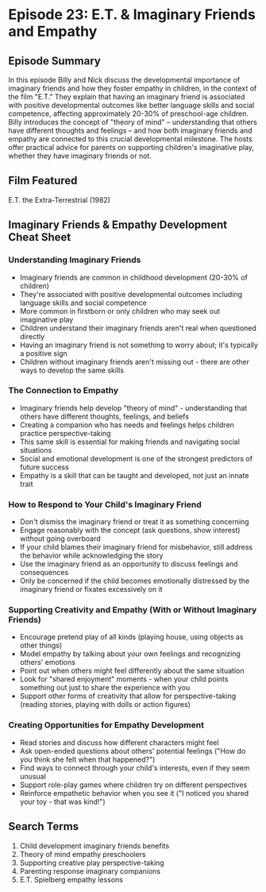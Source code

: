 # Episode 23: E.T. & Imaginary Friends and Empathy

## Episode Summary
In this episode Billy and Nick discuss the developmental importance of imaginary friends and how they foster empathy in children, in the context of the film "E.T." They explain that having an imaginary friend is associated with positive developmental outcomes like better language skills and social competence, affecting approximately 20-30% of preschool-age children. Billy introduces the concept of "theory of mind" – understanding that others have different thoughts and feelings – and how both imaginary friends and empathy are connected to this crucial developmental milestone. The hosts offer practical advice for parents on supporting children's imaginative play, whether they have imaginary friends or not.

## Film Featured
E.T. the Extra-Terrestrial (1982)

## Imaginary Friends & Empathy Development Cheat Sheet

### Understanding Imaginary Friends
- Imaginary friends are common in childhood development (20-30% of children)
- They're associated with positive developmental outcomes including language skills and social competence
- More common in firstborn or only children who may seek out imaginative play
- Children understand their imaginary friends aren't real when questioned directly
- Having an imaginary friend is not something to worry about; it's typically a positive sign
- Children without imaginary friends aren't missing out - there are other ways to develop the same skills

### The Connection to Empathy
- Imaginary friends help develop "theory of mind" - understanding that others have different thoughts, feelings, and beliefs
- Creating a companion who has needs and feelings helps children practice perspective-taking
- This same skill is essential for making friends and navigating social situations
- Social and emotional development is one of the strongest predictors of future success
- Empathy is a skill that can be taught and developed, not just an innate trait

### How to Respond to Your Child's Imaginary Friend
- Don't dismiss the imaginary friend or treat it as something concerning
- Engage reasonably with the concept (ask questions, show interest) without going overboard
- If your child blames their imaginary friend for misbehavior, still address the behavior while acknowledging the story
- Use the imaginary friend as an opportunity to discuss feelings and consequences
- Only be concerned if the child becomes emotionally distressed by the imaginary friend or fixates excessively on it

### Supporting Creativity and Empathy (With or Without Imaginary Friends)
- Encourage pretend play of all kinds (playing house, using objects as other things)
- Model empathy by talking about your own feelings and recognizing others' emotions
- Point out when others might feel differently about the same situation
- Look for "shared enjoyment" moments - when your child points something out just to share the experience with you
- Support other forms of creativity that allow for perspective-taking (reading stories, playing with dolls or action figures)

### Creating Opportunities for Empathy Development
- Read stories and discuss how different characters might feel
- Ask open-ended questions about others' potential feelings ("How do you think she felt when that happened?")
- Find ways to connect through your child's interests, even if they seem unusual
- Support role-play games where children try on different perspectives
- Reinforce empathetic behavior when you see it ("I noticed you shared your toy - that was kind!")

## Search Terms
1. Child development imaginary friends benefits
2. Theory of mind empathy preschoolers
3. Supporting creative play perspective-taking
4. Parenting response imaginary companions
5. E.T. Spielberg empathy lessons